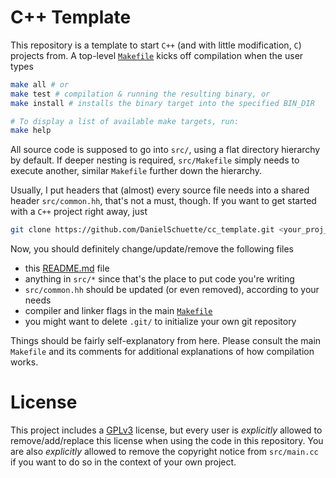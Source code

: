 # C++ Template
This repository is a template to start `C++` (and with little modification,
`C`) projects from. A top-level [`Makefile`](./Makefile) kicks off compilation
when the user types

```bash
make all # or
make test # compilation & running the resulting binary, or
make install # installs the binary target into the specified BIN_DIR

# To display a list of available make targets, run:
make help
```

All source code is supposed to go into `src/`, using a flat directory
hierarchy by default. If deeper nesting is required, `src/Makefile` simply
needs to execute another, similar `Makefile` further down the hierarchy.

Usually, I put headers that (almost) every source file needs into a shared
header `src/common.hh`, that's not a must, though. If you want to get started
with a `C++` project right away, just

```bash
git clone https://github.com/DanielSchuette/cc_template.git <your_proj_name>
```

Now, you should definitely change/update/remove the following files
- this [README.md](./README.md) file
- anything in `src/*` since that's the place to put code you're writing
- `src/common.hh` should be updated (or even removed), according to your needs
- compiler and linker flags in the main [`Makefile`](./Makefile)
- you might want to delete `.git/` to initialize your own git repository

Things should be fairly self-explanatory from here. Please consult the main
`Makefile` and its comments for additional explanations of how compilation
works.

# License
This project includes a [GPLv3](./LICENSE.md) license, but every user is
_explicitly_ allowed to remove/add/replace this license when using the code in
this repository. You are also _explicitly_ allowed to remove the copyright
notice from `src/main.cc` if you want to do so in the context of your own
project.
